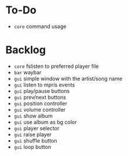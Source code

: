 # To-Do

- `core` command usage

# Backlog

- `core` fslisten to preferred player file
- `bar` waybar
- `gui` simple window with the artist/song name
- `gui` listen to mpris events
- `gui` play/pause buttons
- `gui` prev/next buttons
- `gui` position controller
- `gui` volume controller
- `gui` show album
- `gui` use album as bg color
- `gui` player selector
- `gui` raise player
- `gui` shuffle button
- `gui` loop button
